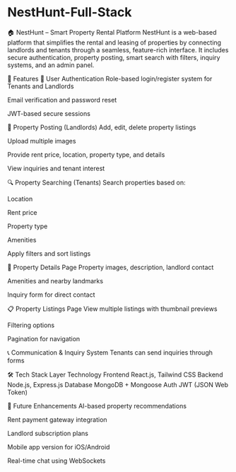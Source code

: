 # NestHunt-Full-Stack
🏠 NestHunt – Smart Property Rental Platform
NestHunt is a web-based platform that simplifies the rental and leasing of properties by connecting landlords and tenants through a seamless, feature-rich interface. It includes secure authentication, property posting, smart search with filters, inquiry systems, and an admin panel.

📌 Features
👥 User Authentication
Role-based login/register system for Tenants and Landlords

Email verification and password reset

JWT-based secure sessions

🏡 Property Posting (Landlords)
Add, edit, delete property listings

Upload multiple images

Provide rent price, location, property type, and details

View inquiries and tenant interest

🔍 Property Searching (Tenants)
Search properties based on:

Location

Rent price

Property type

Amenities

Apply filters and sort listings

📄 Property Details Page
Property images, description, landlord contact

Amenities and nearby landmarks

Inquiry form for direct contact

📋 Property Listings Page
View multiple listings with thumbnail previews

Filtering options

Pagination for navigation

📞 Communication & Inquiry System
Tenants can send inquiries through forms

🛠 Tech Stack
Layer	Technology
Frontend	React.js, Tailwind CSS
Backend	Node.js, Express.js
Database	MongoDB + Mongoose
Auth	JWT (JSON Web Token)

🚀 Future Enhancements
AI-based property recommendations

Rent payment gateway integration

Landlord subscription plans

Mobile app version for iOS/Android

Real-time chat using WebSockets
